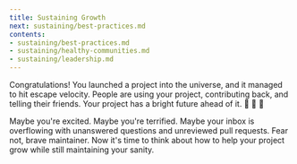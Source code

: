 ```yaml
---
title: Sustaining Growth
next: sustaining/best-practices.md
contents:
- sustaining/best-practices.md
- sustaining/healthy-communities.md
- sustaining/leadership.md
---
```


Congratulations! You launched a project into the universe, and it managed to hit escape velocity. People are using your project, contributing back, and telling their friends. Your project has a bright future ahead of it. 👏 🚀 🌠

Maybe you're excited. Maybe you're terrified. Maybe your inbox is overflowing with unanswered questions and unreviewed pull requests. Fear not, brave maintainer. Now it's time to think about how to help your project grow while still maintaining your sanity.
